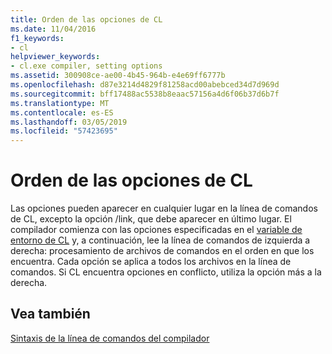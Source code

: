 ```yaml
---
title: Orden de las opciones de CL
ms.date: 11/04/2016
f1_keywords:
- cl
helpviewer_keywords:
- cl.exe compiler, setting options
ms.assetid: 300908ce-ae00-4b45-964b-e4e69ff6777b
ms.openlocfilehash: d87e3214d4829f81258acd00abebced34d7d969d
ms.sourcegitcommit: bff17488ac5538b8eaac57156a4d6f06b37d6b7f
ms.translationtype: MT
ms.contentlocale: es-ES
ms.lasthandoff: 03/05/2019
ms.locfileid: "57423695"
---
```

# <a name="order-of-cl-options"></a>Orden de las opciones de CL

Las opciones pueden aparecer en cualquier lugar en la línea de comandos de CL, excepto la opción /link, que debe aparecer en último lugar. El compilador comienza con las opciones especificadas en el [variable de entorno de CL](../../build/reference/cl-environment-variables.md) y, a continuación, lee la línea de comandos de izquierda a derecha: procesamiento de archivos de comandos en el orden en que los encuentra. Cada opción se aplica a todos los archivos en la línea de comandos. Si CL encuentra opciones en conflicto, utiliza la opción más a la derecha.

## <a name="see-also"></a>Vea también

[Sintaxis de la línea de comandos del compilador](../../build/reference/compiler-command-line-syntax.md)
